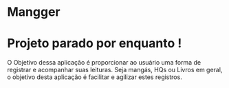 # Mangger
# Projeto parado por enquanto !
O Objetivo dessa aplicação é proporcionar ao usuário uma forma de registrar e acompanhar suas leituras.
Seja mangás, HQs ou Livros em geral, o objetivo desta aplicação é facilitar e agilizar estes registros.

